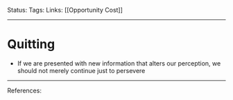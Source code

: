 Status:
Tags:
Links: [[Opportunity Cost]]
___
# Quitting
- If we are presented with new information that alters our perception, we should not merely continue just to persevere
___
References: